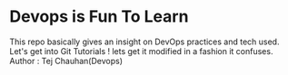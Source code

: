 # Devops is Fun To Learn
This repo basically gives an insight on DevOps practices and tech used.
<br>
Let's get into Git Tutorials !
lets get it modified in a fashion it confuses.
<br>
Author : Tej Chauhan(Devops)
